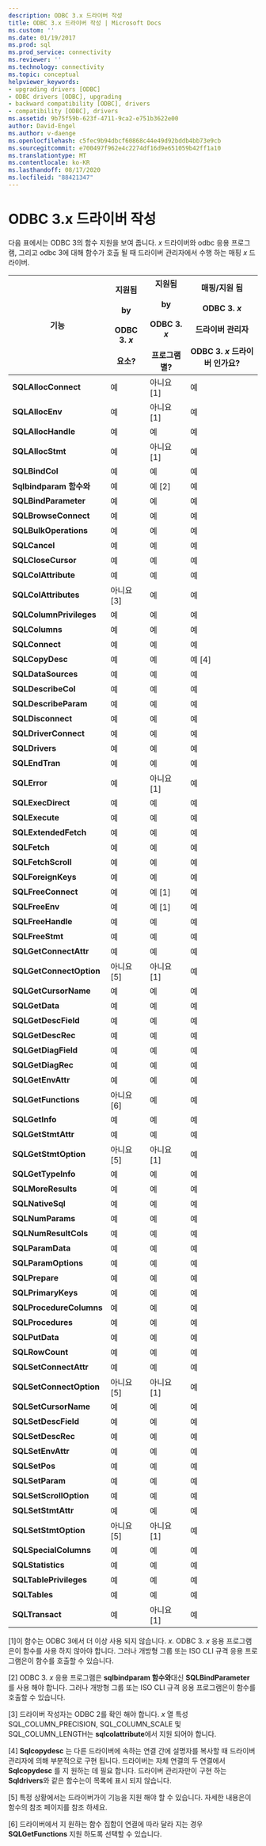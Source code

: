 ```yaml
---
description: ODBC 3.x 드라이버 작성
title: ODBC 3.x 드라이버 작성 | Microsoft Docs
ms.custom: ''
ms.date: 01/19/2017
ms.prod: sql
ms.prod_service: connectivity
ms.reviewer: ''
ms.technology: connectivity
ms.topic: conceptual
helpviewer_keywords:
- upgrading drivers [ODBC]
- ODBC drivers [ODBC], upgrading
- backward compatibility [ODBC], drivers
- compatibility [ODBC], drivers
ms.assetid: 9b75f59b-623f-4711-9ca2-e751b3622e00
author: David-Engel
ms.author: v-daenge
ms.openlocfilehash: c5fec9b94dbcf60868c44e49d92bddb4bb73e9cb
ms.sourcegitcommit: e700497f962e4c2274df16d9e651059b42ff1a10
ms.translationtype: MT
ms.contentlocale: ko-KR
ms.lasthandoff: 08/17/2020
ms.locfileid: "88421347"
---
```

# <a name="writing-odbc-3x-drivers"></a>ODBC 3.x 드라이버 작성
다음 표에서는 ODBC 3의 함수 지원을 보여 줍니다. *x* 드라이버와 odbc 응용 프로그램, 그리고 odbc 3에 대해 함수가 호출 될 때 드라이버 관리자에서 수행 하는 매핑 *x* 드라이버.  
  
|기능|지원됨<br /><br /> by<br /><br /> ODBC 3. *x*<br /><br /> 요소?|지원됨<br /><br /> by<br /><br /> ODBC 3. *x*<br /><br /> 프로그램별?|매핑/지원 됨<br /><br /> ODBC 3. *x*<br /><br /> 드라이버 관리자<br /><br /> ODBC 3. *x* 드라이버 인가요?|  
|--------------|----------------------------------------------------|---------------------------------------------------------|---------------------------------------------------------------------------------------------|  
|**SQLAllocConnect**|예|아니요 [1]|예|  
|**SQLAllocEnv**|예|아니요 [1]|예|  
|**SQLAllocHandle**|예|예|예|  
|**SQLAllocStmt**|예|아니요 [1]|예|  
|**SQLBindCol**|예|예|예|  
|**Sqlbindparam 함수와**|예|예 [2]|예|  
|**SQLBindParameter**|예|예|예|  
|**SQLBrowseConnect**|예|예|예|  
|**SQLBulkOperations**|예|예|예|  
|**SQLCancel**|예|예|예|  
|**SQLCloseCursor**|예|예|예|  
|**SQLColAttribute**|예|예|예|  
|**SQLColAttributes**|아니요 [3]|예|예|  
|**SQLColumnPrivileges**|예|예|예|  
|**SQLColumns**|예|예|예|  
|**SQLConnect**|예|예|예|  
|**SQLCopyDesc**|예|예|예 [4]|  
|**SQLDataSources**|예|예|예|  
|**SQLDescribeCol**|예|예|예|  
|**SQLDescribeParam**|예|예|예|  
|**SQLDisconnect**|예|예|예|  
|**SQLDriverConnect**|예|예|예|  
|**SQLDrivers**|예|예|예|  
|**SQLEndTran**|예|예|예|  
|**SQLError**|예|아니요 [1]|예|  
|**SQLExecDirect**|예|예|예|  
|**SQLExecute**|예|예|예|  
|**SQLExtendedFetch**|예|예|예|  
|**SQLFetch**|예|예|예|  
|**SQLFetchScroll**|예|예|예|  
|**SQLForeignKeys**|예|예|예|  
|**SQLFreeConnect**|예|예 [1]|예|  
|**SQLFreeEnv**|예|예 [1]|예|  
|**SQLFreeHandle**|예|예|예|  
|**SQLFreeStmt**|예|예|예|  
|**SQLGetConnectAttr**|예|예|예|  
|**SQLGetConnectOption**|아니요 [5]|아니요 [1]|예|  
|**SQLGetCursorName**|예|예|예|  
|**SQLGetData**|예|예|예|  
|**SQLGetDescField**|예|예|예|  
|**SQLGetDescRec**|예|예|예|  
|**SQLGetDiagField**|예|예|예|  
|**SQLGetDiagRec**|예|예|예|  
|**SQLGetEnvAttr**|예|예|예|  
|**SQLGetFunctions**|아니요 [6]|예|예|  
|**SQLGetInfo**|예|예|예|  
|**SQLGetStmtAttr**|예|예|예|  
|**SQLGetStmtOption**|아니요 [5]|아니요 [1]|예|  
|**SQLGetTypeInfo**|예|예|예|  
|**SQLMoreResults**|예|예|예|  
|**SQLNativeSql**|예|예|예|  
|**SQLNumParams**|예|예|예|  
|**SQLNumResultCols**|예|예|예|  
|**SQLParamData**|예|예|예|  
|**SQLParamOptions**|예|예|예|  
|**SQLPrepare**|예|예|예|  
|**SQLPrimaryKeys**|예|예|예|  
|**SQLProcedureColumns**|예|예|예|  
|**SQLProcedures**|예|예|예|  
|**SQLPutData**|예|예|예|  
|**SQLRowCount**|예|예|예|  
|**SQLSetConnectAttr**|예|예|예|  
|**SQLSetConnectOption**|아니요 [5]|아니요 [1]|예|  
|**SQLSetCursorName**|예|예|예|  
|**SQLSetDescField**|예|예|예|  
|**SQLSetDescRec**|예|예|예|  
|**SQLSetEnvAttr**|예|예|예|  
|**SQLSetPos**|예|예|예|  
|**SQLSetParam**|예|예|예|  
|**SQLSetScrollOption**|예|예|예|  
|**SQLSetStmtAttr**|예|예|예|  
|**SQLSetStmtOption**|아니요 [5]|아니요 [1]|예|  
|**SQLSpecialColumns**|예|예|예|  
|**SQLStatistics**|예|예|예|  
|**SQLTablePrivileges**|예|예|예|  
|**SQLTables**|예|예|예|  
|**SQLTransact**|예|아니요 [1]|예|  
  
 [1]이 함수는 ODBC 3에서 더 이상 사용 되지 않습니다. *x*. ODBC 3. *x* 응용 프로그램은이 함수를 사용 하지 않아야 합니다. 그러나 개방형 그룹 또는 ISO CLI 규격 응용 프로그램은이 함수를 호출할 수 있습니다.  
  
 [2] ODBC 3. *x* 응용 프로그램은 **sqlbindparam 함수와**대신 **SQLBindParameter** 를 사용 해야 합니다. 그러나 개방형 그룹 또는 ISO CLI 규격 응용 프로그램은이 함수를 호출할 수 있습니다.  
  
 [3] 드라이버 작성자는 ODBC 2를 확인 해야 합니다. *x* 열 특성 SQL_COLUMN_PRECISION, SQL_COLUMN_SCALE 및 SQL_COLUMN_LENGTH는 **sqlcolattribute**에서 지원 되어야 합니다.  
  
 [4]   **Sqlcopydesc** 는 다른 드라이버에 속하는 연결 간에 설명자를 복사할 때 드라이버 관리자에 의해 부분적으로 구현 됩니다. 드라이버는 자체 연결의 두 연결에서 **Sqlcopydesc** 를 지 원하는 데 필요 합니다. 드라이버 관리자만이 구현 하는 **Sqldrivers**와 같은 함수는이 목록에 표시 되지 않습니다.  
  
 [5] 특정 상황에서는 드라이버가이 기능을 지원 해야 할 수 있습니다. 자세한 내용은이 함수의 참조 페이지를 참조 하세요.  
  
 [6] 드라이버에서 지 원하는 함수 집합이 연결에 따라 달라 지는 경우 **SQLGetFunctions** 지원 하도록 선택할 수 있습니다.
